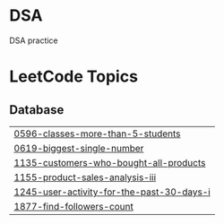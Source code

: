 # DSA
DSA practice

<!---LeetCode Topics Start-->
# LeetCode Topics
## Database
|  |
| ------- |
| [0596-classes-more-than-5-students](https://github.com/aastha-0711/DSA/tree/master/0596-classes-more-than-5-students) |
| [0619-biggest-single-number](https://github.com/aastha-0711/DSA/tree/master/0619-biggest-single-number) |
| [1135-customers-who-bought-all-products](https://github.com/aastha-0711/DSA/tree/master/1135-customers-who-bought-all-products) |
| [1155-product-sales-analysis-iii](https://github.com/aastha-0711/DSA/tree/master/1155-product-sales-analysis-iii) |
| [1245-user-activity-for-the-past-30-days-i](https://github.com/aastha-0711/DSA/tree/master/1245-user-activity-for-the-past-30-days-i) |
| [1877-find-followers-count](https://github.com/aastha-0711/DSA/tree/master/1877-find-followers-count) |
<!---LeetCode Topics End-->